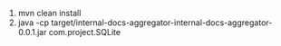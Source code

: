 1. mvn clean install
2. java -cp target/internal-docs-aggregator-internal-docs-aggregator-0.0.1.jar com.project.SQLite